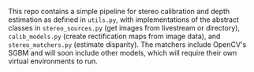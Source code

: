 This repo contains a simple pipeline for stereo calibration and depth estimation as defined in `utils.py`, with implementations of the abstract classes in `stereo_sources.py` (get images from livestream or directory), `calib_models.py` (create rectification maps from image data), and `stereo_matchers.py` (estimate disparity). The matchers include OpenCV's SGBM and will soon include other models, which will require their own virtual environments to run.
